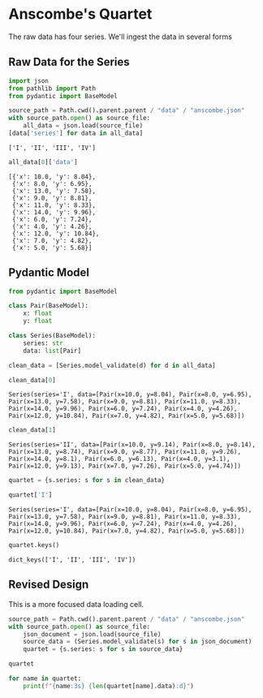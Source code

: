 # Anscombe's Quartet

The raw data has four series. We'll ingest the data in several forms

## Raw Data for the Series


```python
import json
from pathlib import Path
from pydantic import BaseModel
```


```python
source_path = Path.cwd().parent.parent / "data" / "anscombe.json"
with source_path.open() as source_file:
    all_data = json.load(source_file)
[data['series'] for data in all_data]
```




    ['I', 'II', 'III', 'IV']




```python
all_data[0]['data']
```




    [{'x': 10.0, 'y': 8.04},
     {'x': 8.0, 'y': 6.95},
     {'x': 13.0, 'y': 7.58},
     {'x': 9.0, 'y': 8.81},
     {'x': 11.0, 'y': 8.33},
     {'x': 14.0, 'y': 9.96},
     {'x': 6.0, 'y': 7.24},
     {'x': 4.0, 'y': 4.26},
     {'x': 12.0, 'y': 10.84},
     {'x': 7.0, 'y': 4.82},
     {'x': 5.0, 'y': 5.68}]



## Pydantic Model


```python
from pydantic import BaseModel
```


```python
class Pair(BaseModel):
    x: float
    y: float

class Series(BaseModel):
    series: str
    data: list[Pair]
```


```python
clean_data = [Series.model_validate(d) for d in all_data]
```


```python
clean_data[0]
```




    Series(series='I', data=[Pair(x=10.0, y=8.04), Pair(x=8.0, y=6.95), Pair(x=13.0, y=7.58), Pair(x=9.0, y=8.81), Pair(x=11.0, y=8.33), Pair(x=14.0, y=9.96), Pair(x=6.0, y=7.24), Pair(x=4.0, y=4.26), Pair(x=12.0, y=10.84), Pair(x=7.0, y=4.82), Pair(x=5.0, y=5.68)])




```python
clean_data[1]
```




    Series(series='II', data=[Pair(x=10.0, y=9.14), Pair(x=8.0, y=8.14), Pair(x=13.0, y=8.74), Pair(x=9.0, y=8.77), Pair(x=11.0, y=9.26), Pair(x=14.0, y=8.1), Pair(x=6.0, y=6.13), Pair(x=4.0, y=3.1), Pair(x=12.0, y=9.13), Pair(x=7.0, y=7.26), Pair(x=5.0, y=4.74)])




```python
quartet = {s.series: s for s in clean_data}
```


```python
quartet['I']
```




    Series(series='I', data=[Pair(x=10.0, y=8.04), Pair(x=8.0, y=6.95), Pair(x=13.0, y=7.58), Pair(x=9.0, y=8.81), Pair(x=11.0, y=8.33), Pair(x=14.0, y=9.96), Pair(x=6.0, y=7.24), Pair(x=4.0, y=4.26), Pair(x=12.0, y=10.84), Pair(x=7.0, y=4.82), Pair(x=5.0, y=5.68)])




```python
quartet.keys()
```




    dict_keys(['I', 'II', 'III', 'IV'])



## Revised Design

This is a more focused data loading cell.


```python
source_path = Path.cwd().parent.parent / "data" / "anscombe.json"
with source_path.open() as source_file:
    json_document = json.load(source_file)
    source_data = (Series.model_validate(s) for s in json_document)
    quartet = {s.series: s for s in source_data}
```


```python
quartet
```


```python
for name in quartet:
    print(f"{name:3s} {len(quartet[name].data):d}")
```


```python

```

